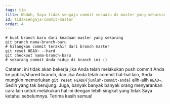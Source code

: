 ```yaml
---
tags: tip
title: Waduh, Saya tidak sengaja commit sesuatu di master yang seharusnya ada di branch yang baru!
id: tidaksengaja-commit-master
order: 4
---
```


```git
# buat branch baru dari keadaan master yang sekarang
git branch nama-branch-baru
# hilangkan commit terakhir dari branch master
git reset HEAD~ --hard
git checkout nama-branch-baru
# sekarang commit Anda hidup di branch ini :)
```

Catatan: ini tidak akan bekerja jika Anda telah melakukan push commit Anda ke public/shared branch, dan jika Anda telah commit hal-hal lain, Anda mungkin memerlukan `git reset HEAD@{jumlah-commit-anda}` alih-alih `HEAD~`. Sedih yang tak berujung. Juga, banyak banyak banyak orang menyarankan cara lain untuk melakukan hal ini dengan lebih singkat yang tidak Saya ketahui sebelumnya. Terima kasih semua!
